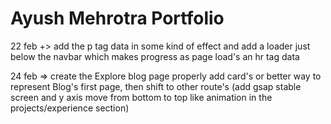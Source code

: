 <h1> Ayush Mehrotra Portfolio </h1>

22 feb +> add the p tag data in some kind of effect and add a loader
just below the navbar which makes progress as page load's an hr tag data

<!-- TODO: -->


24 feb => create the Explore blog page properly add card's or better way to represent Blog's first page, then 
shift to other route's (add gsap stable screen and y axis move from bottom to top like animation in the projects/experience section)